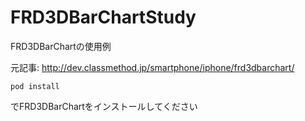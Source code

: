 FRD3DBarChartStudy
==================

FRD3DBarChartの使用例 

元記事: http://dev.classmethod.jp/smartphone/iphone/frd3dbarchart/

```
pod install
```

でFRD3DBarChartをインストールしてください
